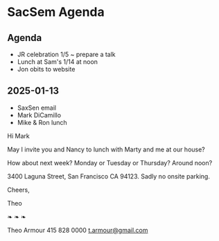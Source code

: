 # SacSem Agenda

## Agenda

* JR celebration 1/5 ~ prepare a talk
* Lunch at Sam's 1/14 at noon
* Jon obits to website

## 2025-01-13

* SaxSen email
* Mark DiCamillo
* Mike & Ron lunch

Hi Mark

May I invite you and Nancy to lunch with Marty and me at our house?

How about next week? Monday or Tuesday or Thursday? Around noon?

3400 Laguna Street, San Francisco CA 94123. Sadly no onsite parking.

Cheers,

Theo

❧ ❧ ❧

Theo Armour
415 828 0000
t.armour@gmail.com

